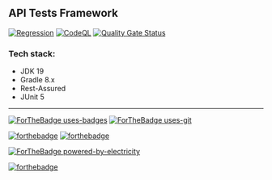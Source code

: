 ## API Tests Framework

[![Regression](https://github.com/kshyk/api-tests/actions/workflows/main.yml/badge.svg)](https://github.com/kshyk/api-tests/actions/workflows/main.yml)
[![CodeQL](https://github.com/kshyk/api-tests/actions/workflows/codeql.yml/badge.svg)](https://github.com/kshyk/api-tests/actions/workflows/codeql.yml)
[![Quality Gate Status](https://sonarcloud.io/api/project_badges/measure?project=kshyk_api-tests&metric=alert_status)](https://sonarcloud.io/summary/new_code?id=kshyk_api-tests)

### Tech stack:

- JDK 19
- Gradle 8.x
- Rest-Assured
- JUnit 5

----
[![ForTheBadge uses-badges](http://ForTheBadge.com/images/badges/uses-badges.svg)](http://ForTheBadge.com)
[![ForTheBadge uses-git](http://ForTheBadge.com/images/badges/uses-git.svg)](https://GitHub.com/)

[![forthebadge](https://forthebadge.com/images/badges/made-with-java.svg)](https://forthebadge.com)
[![forthebadge](https://forthebadge.com/images/badges/made-with-markdown.svg)](https://forthebadge.com)

[![ForTheBadge powered-by-electricity](http://ForTheBadge.com/images/badges/powered-by-electricity.svg)](http://ForTheBadge.com)

[![forthebadge](https://forthebadge.com/images/badges/built-with-love.svg)](https://forthebadge.com)
